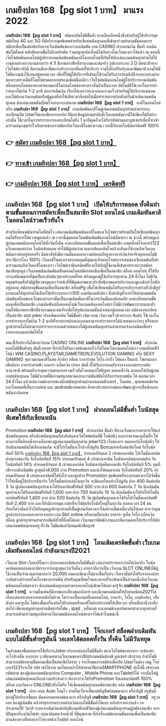 # เกมยิงปลา 168【pg slot 1 บาท】  มาแรง 2022

**เกมยิงปลา 168【pg slot 1 บาท】** เติมเครดิตไม่มีขั้นต่ำ  ทางเลือกอีกหนึ่งสิ่งสำหรับผู้ใช้บริการยุคสมัยใหม่ 4G และ 5G ที่มีบริการสุดพิเศษสำหรับเซียนพนันทุกคนที่เข้ามาร่วมทำตามขั้นตอนการสมัครเพื่อเป็นสมาชิกกับทางเว็บเดิมพันของเราลงเดิมพัน เกม CASINO  ฝากถอนเงิน ขั้นต่ำ ลงเดิมพันได้ตั้งแต่ หลักสิบบาทขึ้นไปถึงหลักพัน ร่วมสนุกแปลกใหม่ได้กับทางในเว็บของเราได้แล้ว ณ ตอนนี้เว็บไซต์พนันออนไลน์ผู้บริการเกมเดิมพันพนันคาสิโนออนไลน์ที่เปิดให้นักเล่นเกมพนันทุกท่านได้ใช้งานมาอย่างยาวนานมากกว่า 4 ปี มีภาพกราฟิกที่สวยงามและสมจริง รูปแบบระบบ 3 D
มิหนำซ้ำทางเว็บไซต์เรายังมี ทีมงานมืออาชีพการสร้างระบบที่คอยให้บริการ  รวมไปถึงปรับปรุงและพัฒนาตัวเกมให้มีให้มีความน่าใช้งานอยู่ตลอดเวลา เพื่อที่ให้ผู้ใช้บริการที่เข้ามาใช้งานได้รับการปรนนิบัติจากทางทางค่ายของเราอย่างเต็มที่โดยไม่ขาดตกบกพร่องแม้แต่นิดเดียว เว็บไซต์พนันออนไลน์ผู้ให้บริการเกมเดิมพันสล็อตออนไลน์ของทางค่ายเกมคาสิโนออนไลน์ของทางเรานั้นยังเป็นระบบ อัตโนมัติใช้เวลาในการทำรายการไม่เกิน 1-2 นาที ต่อการเติมเงิน เรียกได้เลยว่าสะดวกและรวดเร็วสำหรับผู้ใช้บริการแน่นอนและไม่ต้องแจ้งแอดมินหรือผู้ดูแลที่ทำให้เสียเวลาอีกต่อไปเมื่อทำรายการฝากตังค์กับนักเล่นเกมพนันทุกคน
นักเล่นเกมพนันที่สนใจอยากจะเล่นเกม **เกมยิงปลา 168【pg slot 1 บาท】** คาสิโนออนไลน์ หรือ ***เกมยิงปลา 168【pg slot 1 บาท】*** เกมเดิมพันคาสิโนผู้เล่นเกมพนันทุกท่านสามารถลงทะเบียนเปิด Userได้เลยเพียงกรอกประวัติและข้อมูลตามลำดับที่เว็บเกมพนันเรามีให้เพียงไม่กี่อย่างเท่านั้น ใช้เวลาในการทำรายการลงทะเบียนไม่ถึง 1 นาทีคุณก็จะได้รับรหัสผ่านและยูสเซอร์เพื่อที่จะเข้ามาร่วมสนุกสุดเร้าใจกับค่ายของเราสมัครกับเว็บคาสิโนของเราณ เวลานี้รับเลยโบนัสเครดิตฟรี 100%

## 👉 [สมัคร เกมยิงปลา 168【pg slot 1 บาท】](https://archa888.com/)
## 👉 [ทางเข้า เกมยิงปลา 168【pg slot 1 บาท】](https://archa888.com/)
## 👉 [เกมยิงปลา 168【pg slot 1 บาท】 เครดิตฟรี](https://archa888.com/)

## เกมยิงปลา 168【pg slot 1 บาท】 เปิดให้บริการตลอด ทั้งคืนทำตามขั้นตอนการสมัครเพื่อเป็นสมาชิก Slot ออนไลน์ เกมเดิมพันคาสิโนออนไลน์รวดเร็วทันใจ

สำหรับเซียนพนันท่านใดที่สนใจ เล่นเกมเดิมพันพนันคาสิโนของเว็บไซต์เราพร้อมเปิดให้เซียนพนันทุกคนได้รับการให้ความดูแลแล้ว ณ เวลานี้สุดยอดเว็บพนันเดิมพันออนไลน์ที่มาแรง ณ ช่วงนี้ พร้อมดูแลผู้เล่นเกมพนันออนไลน์ได้ทั้งวันทั้งคืน ลงทะเบียนตามขั้นตอนเพื่อเป็นสมาชิก เกมสล็อตโจ๊กเกอร์123 แจ็กพอตแตกง่าย โบนัสเข้าตลอด ทำให้มีผู้เล่นจำนวนมากติดอกติดใจแล้วกลับมาใช้งานกับเว็บเกมพนันเราต่ออยู่บ่อยครั้ง มิหนำซ้ำยังมีความมั่นคงและความปลอดภัยสูงทางการเงินจ่ายจริงทุกยอดไม่มีประวัติการโกง 100% เว็บคาสิโนของเราครอบคลุมที่สุดและยังตอบโจทย์การเล่นของเซียนพนันที่เข้ามาร่วมเล่นกับเว็บคาสิโนของเรา
เว็บไซต์เรามีเครดิตฟรีแจกให้กับผู้ใช้งานที่เข้ามาทำรายการสมัครสมาชิกทุกยูส เว็บเกมพนันเดิมพันสล็อตออนไลน์สมัครสมาชิกเพื่อเป็นสมาชิก สล็อต ออนไลน์ ที่ได้รับกระแสนิยมมากที่สุดเป็นระดับต้นๆของประเทศไทย พร้อมดูแลผู้ใช้บริการทุกท่าน 24 ชั่วโมง ไม่มีวันหยุดพร้อมทั้งยังมีผู้เชี่ยวชาญและเจ้าหน้าที่ที่มีคุณภาพและประสิทธิภาพคอยบริการและดูแลนักล่าโบนัสอยู่ตลอด สมัครตามขั้นตอนเพื่อเป็นสมาชิก สล็อตPg เพื่อให้เซียนพนันได้รับการบริการอย่างทั่วถึงมีรูปแบบเกมให้ทุกท่านได้เลือกใช้บริการมากกว่า100 เกมกันเลยทีเดียว
สิ่งสำคัญที่จะทำให้ค่ายเกมพนันเดิมพันสล็อตของเว็บของทางเรานั้นเป็นเกมเดิมพันคาสิโนการเงินมั่นคงปลอดภัย ลงทะเบียนตามขั้นตอนเพื่อเป็นสมาชิก  เกมเดิมพันสล็อตออนไลน์เว็บเกมพนันออนไลน์เราได้มีการพัฒนาระบบและตัวเกมให้มีภาพกราฟิกที่สวยงามและสมจริงเพื่อให้รูปแบบเกมนั้นน่าเล่นอยู่ตลอดเวลา สมัครลงทะเบียนเป็นสมาชิก slot joker ฝากเติมเครดิต ไม่มีขั้นต่ำ เติม-ถอน เงินรวดเร็วด้วยระบบ Auto ใช้เวลาในการทำรายการไม่เกิน 1-2 นาทีทั้งรายการฝากและถอนสามารถทำรายการได้ด้วยตนเองง่ายๆ หรือหากลูกค้าท่านใดไม่สามารถทำรายการถอนด้วยตนเองได้ผู้เล่นพนันทุกท่านสามารถแจ้งแอดมินเพื่อทำรายการถอนเครดิตให้ได้

ขณะนี้รับประกันได้เลยว่าเกม CASINO ONLINE **เกมยิงปลา 168【pg slot 1 บาท】** ฝากเล่นแบบไม่มีขั้นต่ำทรู มันนี่วอเลท ที่กำลังได้รับความนิยมเลยก็ว่าได้โดยเว็บเกมออนไลน์เรา เกมสล็อตพีจีได้นำ  WM CASINO,PLAYSTAR,GAMETRON,EVOLUTION GAMING หรือ SEXY GAMING จุดรวมเกมคาสิโนสด ยิงปลา สล็อต บาคาร่าสด ไฮโล กำถั่ว ไพ่แคง ปั่นแปะ ไพ่สามกอง เสือมังกร บาคาร่าสายฟ้า บาคาร่า แบ็คแจ๊ค เก้าเก ดัมมี่ ที่ได้รับการยอมรับจากจากองค์กรระบดับนานาชาติ พร้อมบริการสุดความสามารถรวดเร็วทันใจคอยแก้ไขปัญหา ตลอดทั้งวัน มามอบให้กับผู้เล่นเกมพนันทุกคน ได้มีตัวเกมที่มีความสนุกสนานและความมันส์มันไปกับการแทงพนัน ได้ ตลอดเวลา 24 ชั่วโมง แล้วแต่ความต้องการของนักพนันทุกท่านผ่านบนคอมพิวเตอร์ , ไอแพด , ทุกแพลตฟอร์ม และไอแพดที่เป็นระบบios และ androidแบบพกพา ศึกษาประสบการณ์และพัฒนาสู่การเป็นนักแทงพนันระดับเทพ

## เกมยิงปลา 168【pg slot 1 บาท】 ฝากถอนไม่มีขั้นต่ำ โบนัสสุดพิเศษให้กับเซียนพนัน

 Promotion  **เกมยิงปลา 168【pg slot 1 บาท】** ฝากเครดิต ขั้นต่ำ ที่ทางเว็บของเราอยากจะให้แก่  นักพนันทุกคน หรือนักพนันทุกคนที่กำลังค้นหาเว็บไซต์พนันที่มี โบนัสดีๆ และการแจกแบบไม่กั๊ก ให้ทางเราเป็นอีกหนึ่งทางเลือกของผู้เล่นเกมพนันทุกท่าน joker123 เว็บของเรา ขอบอกกับโบนัสดีๆ ให้กับนักเล่นพนันได้เลือกเล่นกัน จะมีโปรโมชั่นอะไรบ้างไปดูกัน
Bonusสำหรับสมาชิกใหม่ รับโบนัสทันที 50% [เกมยิงปลา 168【pg slot 1 บาท】](https://archa888.com/) ทำยอดเทิร์นแค่ 2 เท่าของเครดิต
โปรโมชั่นเครดิตฝากแรกของวัน รับโบนัสทันที 15% ทำยอดเทิร์นแค่ 4 เท่าของเครดิต
โบนัสเครดิตทุกยอดฝาก รับโบนัสทันที 14% ทำยอดเทิร์นแค่ 4 เท่าของเครดิต
โบนัสเครดิตคืนยอดเสีย รับโบนัสทันที 5% ทุนที่เสียจากนักเดิมพัน สูงสุดถึง4,000 บาท
 Promotion แนะนำให้คนมาเล่น รับโบนัสทันที 20% ทำยอดเทิร์นแค่ 4 เท่าของเครดิตที่ได้รับไป
และสุดท้าย Promotion สุดพิเศษที่ทางค่ายของเราได้จัดขึ้นไว้ให้เพื่อผู้ใช้บริการที่น่ารัก โปรโมชั่นฝากเล่นในทุกวัน จะมีแบบไหนบ้างไปดูกัน
ฝาก 400 ติดต่อกัน 3 วัน ผู้เล่นเกมพนันทุกท่านจะได้รับเครดิตฟรีทันที 500 บาท
ฝาก 600 ติดต่อกัน 7 วัน นักเดิมพันทุกท่านจะได้รับเครดิตฟรีทันที 1,000 บาท
ฝาก 700 ติดต่อกัน 10 วัน นักเดิมพันจะได้รับโปรโมชั่นเครดิตฟรีทันที 1,400 บาท
ฝาก 500 ติดต่อกัน 15 วัน ผู้เดิมพันทุกคนจะได้รับโปรโมชั่นเครดิตฟรีทันที 2,400 บาท
และก็ยังมีการหมุนวงล้อที่จะได้ลุ้นรับโบนัสใหญ่ในทุกวัน ตลอดเวลา 24 ชม. เรียกได้ว่าคืนกำไรให้กับคุณลูกค้าทุกท่านที่เป็นผู้เล่นกับทางเราได้อย่างเต็มเหนี่ยวกันไปเลย หากว่าคุณลูกค้าอยากลองและอยากจะแทง เกม Slot online หรือเกมป๊อกเด้ง บาคาร่า รูเล็ต ไฮโล แบ็กแจ๊ค สล็อต ลูกค้าทุกท่านสามารถสัมผัสไปที่ลิ้งค์ได้เลย เว็บเกมเรามีพนักงานและทีมงานคอยให้บริการให้นักเล่นเกมพนันทุกคนอยู่ ทั้งวัน ไม่มีแม้แต่วันหยุดนักขัตฤกษ์

## เกมยิงปลา 168【pg slot 1 บาท】 โอนเติมเครดิตขั้นต่ำ  เว็บเกมเดิมพันออนไลน์ กำลังมาแรงปี2021

เว็บเกม Slot เว็บคาสิโนเรา ฝากถอนเครดิตแบบไม่มีขั้นต่ำ เล่นง่ายทำรายการง่ายได้เงินจริง โบนัสเครดิตแตกบ่อยและอัตราการจ่ายสูงสุดกว่าเว็บอื่นๆ ค่ายเราถือว่าเป็น เว็บเกม SLOT ONLINEที่มีผู้ใช้งานเป็นจำนวนมากมากกว่า 20,000 คนและมีแนวโน้มจะขึ้นเรื่อยๆ เว็บเรานั้นยังได้รับจากองค์กรระดับต่างประเทศในเรื่องของการพนัน สำหรับคุณที่สนใจและอยากที่จะเข้ามาเป็นส่วนหนึ่งกับเว็บเกมพนันออนไลน์ของเรา นักเล่นพนันทุกคนสามารถแอดไลน์เข้ามาได้เลย
	มารู้จัก **เกมยิงปลา 168【pg slot 1 บาท】** ความตื่นเต้นที่มีภาพและเสียงสุดอลังการ และมีเกมยอดนิยมให้กับยอดนิยม2021ได้เลือกเล่นอย่างหลากหลายนับไม่ถ้วน  ไม่ว่าจะเป็นเกมสล็อตออนไลน์, บาคาร่า, ไฮโล, เกมยิงปลา, เสือมังกร และรูเล็ต ไม่ต้องขึ้นเครื่องบินไปถึงบ่อนหรือคาสิโนต่างประเทศให้เสียเวลา หรือเสียค่านั่งรถอีกต่อไป เพียงแค่ลูกค้าทุกท่านมีสมาร์ทโฟน , ipad , แท็บเลต และคอมพิวเตอร์พกพาสะดวกทุกท่านก็สามารถเข้ามาร่วมสนุกกัลทางเว็บเกมพนันออนไลน์ของเราได้แล้วในขณะนี้

## เกมยิงปลา 168【pg slot 1 บาท】 โจ๊กเกอร์ สล็อตฝากเดิมพัน แบบไม่มีขั้นต่ำทรูมันนี่ วอเลทได้ตลอดทั้งวัน ทั้งคืน ไม่มีวันหยุด

ในส่วนของขั้นตอนการใช้บริการJoker ฝากถอนแบบไม่มีขั้นต่ำ ของเว็บไซต์ของทางเรา จะต้องทำอะไรบ้างนั้น แบบง่าย ๆ เพียงแค่ทางเว็บเกมของเราSlotเกมพนันต้องมี ยูสเซอร์ เข้าระบบ ถ้ายังไม่มีสามารถสมัครตามขั้นตอนเพื่อเป็นสมาชิกได้ง่าย ๆ จากโหมดการสมัครเพื่อเปิด Userในช่อง เมนู โจ๊กเกอร์123จึงจะได้ รหัส เข้าใช้งาน พอได้มาแล้วให้ทำตามวิธีผ่านSMARTPHONE ต่อไปนี้
เข้าระบบ รหัสผ่าน  ของผู้เล่นเกมพนันทุกท่าน Computer , Mobile Phone และTabletก็ได้
จากนั้นให้ผู้เล่นเกมพนันทุกคนเลือกความประสงค์ว่า ต้องการจะได้รับPromotion รับเลยเครดิตฟรี 100% สล็อต เกมวัดดวง ONLONEหรือไม่รับ
ให้เซียนพนันทุกคนสมัครสมาชิก คลิก **เกมยิงปลา 168【pg slot 1 บาท】** ฝาก-ถอน Auto โอนไว ภาพในเว็บจะขึ้นเลขบัญชีพร้อมธนาคาร หรือบัญชี ทรูมันนี่ ของผู้ให้บริการขึ้นมา
คัดลอกหมายเลขธนาคาร หรือบัญชี **เกมยิงปลา 168【pg slot 1 บาท】** ทรูวอเลท ของผู้เดิมพัน แล้วทำธุรกรรมระบบฝากเงินแบบไม่มีขั้นต่ำได้เลย
หลังทำรายการแล้ว รอประมาณ10 วินาที ระบบจะเติมเงินเข้าบัญชีเกมสล็อตพีจีของผู้เล่นเกมพนันทุกท่านผู้สมัครสมาชิก
หากมีปัญหาเรื่องเงินไม่เข้า กรุณาติดต่อเจ้าหน้าที่ ที่มีคุณภาพ ที่ทำเรื่องสมัครตามขั้นตอนเพื่อเป็นสมาชิกผ่านช่องทางที่แนบเอาไว้ทางหน้าเว็บslot ออนไลน์


